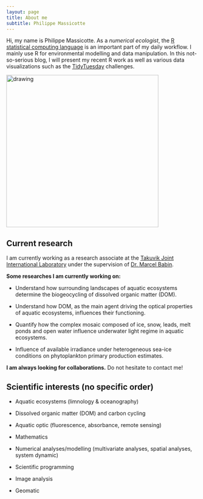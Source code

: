 ```yaml
---
layout: page
title: About me
subtitle: Philippe Massicotte
---
```


Hi, my name is Philippe Massicotte. As a *numerical ecologist*, the [R statistical computing language](https://www.r-project.org/) is an important part of my daily workflow. I mainly use R for environmental modelling and data manipulation. In this not-so-serious blog, I will present my recent R work as well as various data visualizations such as the [TidyTuesday](https://github.com/rfordatascience/tidytuesday) challenges.

<img src="/img/pmassicotte.jpg" alt="drawing" width="400"/>

## Current research

I am currently working as a research associate at the [Takuvik Joint International Laboratory](http://www.takuvik.ulaval.ca/) under the supervision of [Dr. Marcel Babin](http://www.takuvik.ulaval.ca/team/marcel_babin.php).

**Some researches I am currently working on:**

- Understand how surrounding landscapes of aquatic ecosystems determine the biogeocycling of dissolved organic matter (DOM).

- Understand how DOM, as the main agent driving the optical properties of aquatic ecosystems, influences their functioning.

- Quantify how the complex mosaic composed of ice, snow, leads, melt ponds and open water influence underwater light regime in aquatic ecosystems.

- Influence of available irradiance under heterogeneous sea-ice conditions on phytoplankton primary production estimates.

**I am always looking for collaborations.** Do not hesitate to contact me!

## Scientific interests (no specific order)

- Aquatic ecosystems (limnology & oceanography)

- Dissolved organic matter (DOM) and carbon cycling

- Aquatic optic (fluorescence, absorbance, remote sensing)

- Mathematics

- Numerical analyses/modelling (multivariate analyses, spatial analyses, system dynamic)

- Scientific programming

- Image analysis

- Geomatic
